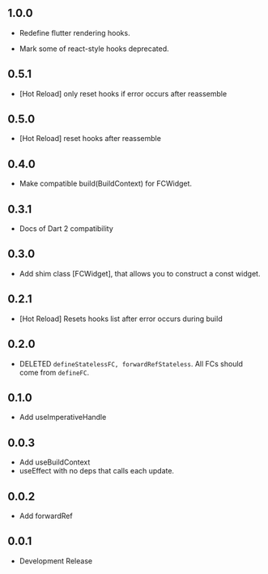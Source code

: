## 1.0.0

* Redefine flutter rendering hooks.

* Mark some of react-style hooks deprecated.

## 0.5.1

* [Hot Reload] only reset hooks if error occurs after reassemble

## 0.5.0

* [Hot Reload] reset hooks after reassemble

## 0.4.0

* Make compatible build(BuildContext) for FCWidget.

## 0.3.1

* Docs of Dart 2 compatibility

## 0.3.0

* Add shim class [FCWidget], that allows you to construct a const widget.

## 0.2.1

* [Hot Reload] Resets hooks list after error occurs during build

## 0.2.0

* DELETED `defineStatelessFC, forwardRefStateless`. All FCs should come from `defineFC`.

## 0.1.0

* Add useImperativeHandle

## 0.0.3

* Add useBuildContext
* useEffect with no deps that calls each update.

## 0.0.2

* Add forwardRef

## 0.0.1

* Development Release

